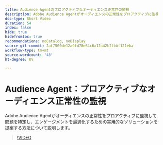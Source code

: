 ```yaml
---
title: Audience Agentのプロアクティブなオーディエンス正常性の監視
description: Adobe Audience Agentがオーディエンスの正常性をプロアクティブに監視して問題を特定し、エンゲージメントを最適化するための実用的なソリューションを提案する方法について説明します。
doc-type: Short Video
duration: 54
index: false
hide: true
hidefromtoc: true
recommendations: noCatalog, noDisplay
source-git-commit: 2af7500de12a9fd78e64c6a12a42b2fbbf121eba
workflow-type: tm+mt
source-wordcount: '48'
ht-degree: 0%

---
```



# Audience Agent：プロアクティブなオーディエンス正常性の監視

Adobe Audience Agentがオーディエンスの正常性をプロアクティブに監視して問題を特定し、エンゲージメントを最適化するための実用的なソリューションを提案する方法について説明します。

<!-- 65_S653_3442539_53_audience-agent-proactive-audience-health-monitoring -->
>[!VIDEO](https://video.tv.adobe.com/v/3458184/?learn=on&enablevpops=true)
